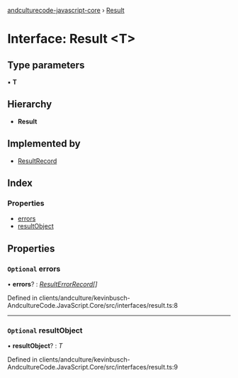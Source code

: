 [andculturecode-javascript-core](../README.md) › [Result](result.md)

# Interface: Result <**T**>

## Type parameters

▪ **T**

## Hierarchy

* **Result**

## Implemented by

* [ResultRecord](../classes/resultrecord.md)

## Index

### Properties

* [errors](result.md#optional-errors)
* [resultObject](result.md#optional-resultobject)

## Properties

### `Optional` errors

• **errors**? : *[ResultErrorRecord](../classes/resulterrorrecord.md)[]*

Defined in clients/andculture/kevinbusch-AndcultureCode.JavaScript.Core/src/interfaces/result.ts:8

___

### `Optional` resultObject

• **resultObject**? : *T*

Defined in clients/andculture/kevinbusch-AndcultureCode.JavaScript.Core/src/interfaces/result.ts:9
